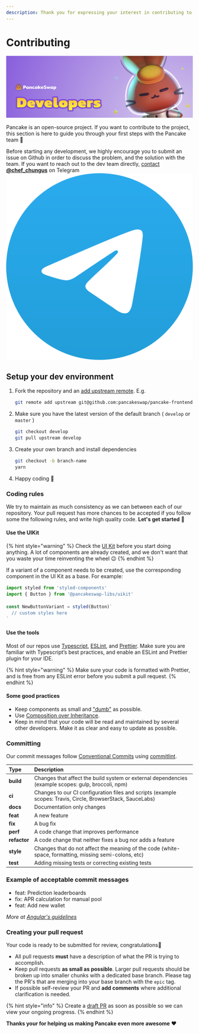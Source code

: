 ```yaml
---
description: Thank you for expressing your interest in contributing to PancakeSwap!
---
```


# Contributing

![PancakeSwap Developers Header](../../.gitbook/assets/docs-masthead-18-%20%281%29.png)

Pancake is an open-source project. If you want to contribute to the project, this section is here to guide you through your first steps with the Pancake team 🥞

Before starting any development, we highly encourage you to submit an issue on Github in order to discuss the problem, and the solution with the team. If you want to reach out to the dev team directly, [contact **@chef\_chungus**](https://t.me/chef_chungus) on Telegram ![Telegram Logo](../../.gitbook/assets/logo.svg)

## Setup your dev environment

1. Fork the repository and an [add upstream remote](https://docs.github.com/en/free-pro-team@latest/github/collaborating-with-issues-and-pull-requests/configuring-a-remote-for-a-fork). E.g.

   ```bash
   git remote add upstream git@github.com:pancakeswap/pancake-frontend.git
   ```

2. Make sure you have the latest version of the default branch \( `develop` or `master` \)

   ```bash
   git checkout develop
   git pull upstream develop
   ```

3. Create your own branch and install dependencies

   ```bash
   git checkout -b branch-name
   yarn
   ```

4. Happy coding 🎉

### Coding rules

We try to maintain as much consistency as we can between each of our repository. Your pull request has more chances to be accepted if you follow some the following rules, and write high quality code. **Let's get started** 💪

#### Use the UIKit

{% hint style="warning" %}
Check the [UI Kit](https://github.com/pancakeswap/pancake-uikit) before you start doing anything. A lot of components are already created, and we don't want that you waste your time reinventing the wheel 😉
{% endhint %}

If a variant of a component needs to be created, use the corresponding component in the UI Kit as a base. For example:

```javascript
import styled from 'styled-components'
import { Button } from '@pancakeswap-libs/uikit'

const NewButtonVariant = styled(Button)`
  // custom styles here
`
```

#### Use the tools

Most of our repos use [Typescript](https://www.typescriptlang.org/docs), [ESLint](https://eslint.org/docs/user-guide/getting-started), and [Prettier](https://prettier.io/). Make sure you are familiar with Typescript’s best practices, and enable an ESLint and Prettier plugin for your IDE.

{% hint style="warning" %}
Make sure your code is formatted with Prettier, and is free from any ESLint error before you submit a pull request.
{% endhint %}

#### Some good practices

* Keep components as small and ["dumb"](https://en.wikipedia.org/wiki/Pure_function) as possible.
* Use [Composition over Inheritance](https://reactjs.org/docs/composition-vs-inheritance.html).
* Keep in mind that your code will be read and maintained by several other developers. Make it as clear and easy to update as possible.

### Committing

Our commit messages follow [Conventional Commits](https://www.conventionalcommits.org/en/v1.0.0/) using [commitlint](https://commitlint.js.org/#/).‌

| Type | Description |
| :--- | :--- |
| **build** | Changes that affect the build system or external dependencies \(example scopes: gulp, broccoli, npm\) |
| **ci** | Changes to our CI configuration files and scripts \(example scopes: Travis, Circle, BrowserStack, SauceLabs\) |
| **docs** | Documentation only changes |
| **feat** | A new feature |
| **fix** | A bug fix |
| **perf** | A code change that improves performance |
| **refactor** | A code change that neither fixes a bug nor adds a feature |
| **style** | Changes that do not affect the meaning of the code \(white-space, formatting, missing semi-colons, etc\) |
| **test** | Adding missing tests or correcting existing tests |

### Example of acceptable commit messages

* feat: Prediction leaderboards
* fix: APR calculation for manual pool
* feat: Add new wallet

_More at_ [_Angular's guidelines_](https://github.com/angular/angular/blob/22b96b9/CONTRIBUTING.md#type)_​_

### Creating your pull request

Your code is ready to be submitted for review, congratulations🥳

* All pull requests **must** have a description of what the PR is trying to accomplish.
* Keep pull requests **as small as possible**. Larger pull requests should be broken up into smaller chunks with a dedicated base branch. Please tag the PR's that are merging into your base branch with the `epic` tag.
* If possible self-review your PR and **add comments** where additional clarification is needed.

{% hint style="info" %}
Create a [draft PR](https://github.blog/2019-02-14-introducing-draft-pull-requests/) as soon as possible so we can view your ongoing progress.
{% endhint %}

**Thanks your for helping us making Pancake even more awesome** ❤

